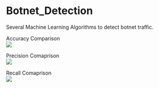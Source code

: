 # Botnet_Detection
Several Machine Learning Algorithms to detect botnet traffic.

Accuracy Comparison <br />
![](https://github.com/Priyanshi2079/Botnet-Detection/images/graph1.png?raw=true)
<br />


Precision Comaprison <br />
![](https://github.com/Priyanshi2079/Botnet-Detection/images/graph2.png?raw=true)
<br />


Recall Comaprison <br />
![](https://github.com/Priyanshi2079/Botnet-Detection/images/graph3.png?raw=true)
